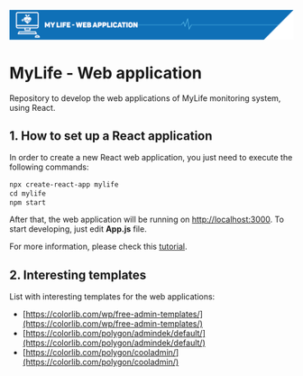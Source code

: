 ![./assets/banner.png](./assets/banner.png)
# MyLife - Web application

Repository to develop the web applications of MyLife monitoring system, using React.


## 1. How to set up a React application

In order to create a new React web application, you just need to execute the following commands:

```console
npx create-react-app mylife
cd mylife
npm start
```

After that, the web application will be running on [http://localhost:3000](http://localhost:3000).
To start developing, just edit **App.js** file.

For more information, please check this [tutorial](https://reactjs.org/docs/create-a-new-react-app.html).

## 2. Interesting templates

List with interesting templates for the web applications:

* [https://colorlib.com/wp/free-admin-templates/](https://colorlib.com/wp/free-admin-templates/)
* [https://colorlib.com/polygon/admindek/default/](https://colorlib.com/polygon/admindek/default/)
* [https://colorlib.com/polygon/cooladmin/](https://colorlib.com/polygon/cooladmin/)